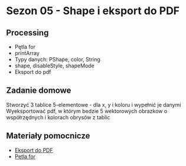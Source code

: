# Sezon 05 - Shape i eksport do PDF

## Processing
- Pętla for
- printArray
- Typy danych: PShape, color, String
- shape, disableStyle, shapeMode
- Eksport do pdf

## Zadanie domowe
Stworzyć 3 tablice 5-elementowe - dla x, y i koloru i wypełnić je danymi
Wyeksportować pdf, w którym bedzie 5 wektorowych obrazkow o współrzędnych i kolorach obrysów z tablic

## Materiały pomocnicze
- [Eksport do PDF](https://processing.org/reference/libraries/pdf/index.html)
- [Pętla for](https://www.youtube.com/watch?v=h4ApLHe8tbk)
